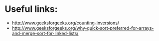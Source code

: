 # Useful links:
* http://www.geeksforgeeks.org/counting-inversions/
* http://www.geeksforgeeks.org/why-quick-sort-preferred-for-arrays-and-merge-sort-for-linked-lists/
